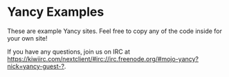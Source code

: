 
# Yancy Examples

These are example Yancy sites. Feel free to copy any of the code inside
for your own site!

If you have any questions, join us on IRC at
<https://kiwiirc.com/nextclient/#irc://irc.freenode.org/#mojo-yancy?nick=yancy-guest-?>.

